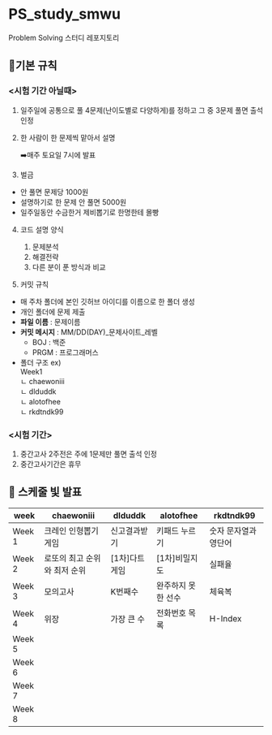 # PS_study_smwu
Problem Solving 스터디 레포지토리 

## 📌기본 규칙 
### <시험 기간 아닐때>
1. 일주일에 공통으로 풀 4문제(난이도별로 다양하게)를 정하고 그 중 3문제 풀면 출석 인정
  
2. 한 사람이 한 문제씩 맡아서 설명

    ➡️매주 토요일 7시에 발표 

3. 벌금

- 안 풀면 문제당 1000원
- 설명하기로 한 문제 안 풀면 5000원
- 일주일동안 수금한거 제비뽑기로 한명한테 몰빵

4. 코드 설명 양식
    1) 문제분석
    2) 해결전략
    3) 다른 분이 푼 방식과 비교

5. 커밋 규칙 

- 매 주차 폴더에 본인 깃허브 아이디를 이름으로 한 폴더 생성 
- 개인 폴더에 문제 제출 
- **파일 이름** : 문제이름
- **커밋 메시지** : MM/DD(DAY)_문제사이트_레벨    
  - BOJ : 백준  
  - PRGM : 프로그래머스   
- 폴더 구조 ex)  
  Week1  
    ㄴ chaewoniii  
    ㄴ dlduddk    
    ㄴ alotofhee  
    ㄴ rkdtndk99


### <시험 기간>
1. 중간고사 2주전은 주에 1문제만 풀면 출석 인정
2. 중간고사기간은 휴무


## 📆 스케줄 빛 발표 

| week | chaewoniii | dlduddk | alotofhee | rkdtndk99 |  
|---|---|---|---|---|  
| Week 1 | 크레인 인형뽑기 게임 | 신고결과받기 | 키패드 누르기 | 숫자 문자열과 영단어 |  
| Week 2 | 로또의 최고 순위와 최저 순위 | [1차]다트 게임 | [1차]비밀지도 | 실패율 |
| Week 3 | 모의고사 | K번째수 | 완주하지 못한 선수 | 체육복 | 
| Week 4 | 위장 | 가장 큰 수 | 전화번호 목록 | H-Index | 
| Week 5 |  |  |  |  | 
| Week 6 |  |  |  |  | 
| Week 7 |  |  |  |  | 
| Week 8 |  |  |  |  | 
